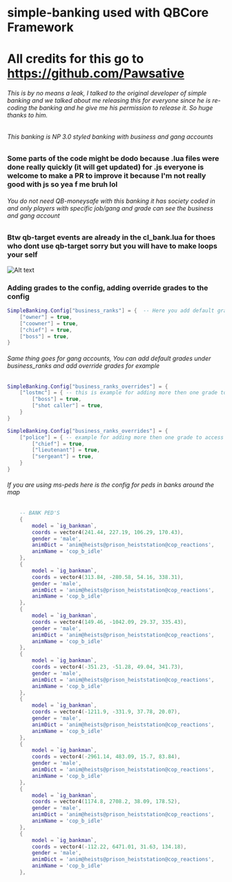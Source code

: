 # simple-banking used with QBCore Framework
# All credits for this go to https://github.com/Pawsative 

###### This is by no means a leak, I talked to the original developer of simple banking and we talked about me releasing this for everyone since he is re-coding the banking and he give me his permission to release it. So huge thanks to him.

###### This banking is NP 3.0 styled banking with business and gang accounts 

### Some parts of the code might be dodo because .lua files were done really quickly (it will get updated) for .js everyone is welcome to make a PR to improve it because I'm not really good with js so yea f me bruh lol

###### You do not need QB-moneysafe with this banking it has society coded in and only players with specific job/gang and grade can see the business and gang account

### Btw qb-target events are already in the cl_bank.lua for thoes who dont use qb-target sorry but you will have to make loops your self
![Alt text](https://i.imgur.com/Eink1Ox.jpg "In-game screenshot")


### Adding grades to the config, adding override grades to the config
```lua
SimpleBanking.Config["business_ranks"] = {  -- Here you add default grades for boss to get access to the account NOTE that grades need to be lower case.
    ["owner"] = true,
    ["coowner"] = true,
    ["chief"] = true,
    ["boss"] = true,
}
```
###### Same thing goes for gang accounts, You can add default grades under business_ranks and add override grades for example
```lua
SimpleBanking.Config["business_ranks_overrides"] = {
    ["lostmc"] = { -- this is example for adding more then one grade to access the account for gangs
        ["boss"] = true,
        ["shot caller"] = true,
    }
}

SimpleBanking.Config["business_ranks_overrides"] = {
    ["police"] = { -- example for adding more then one grade to access the account for job
        ["chief"] = true,
        ["lieutenant"] = true,
        ["sergeant"] = true,
    }
}

```
###### If you are using ms-peds here is the config for peds in banks around the map
```lua
	-- BANK PED'S
	{
		model = `ig_bankman`,
		coords = vector4(241.44, 227.19, 106.29, 170.43),
		gender = 'male', 
		animDict = 'anim@heists@prison_heiststation@cop_reactions',
		animName = 'cop_b_idle'
	},
	{
		model = `ig_bankman`,
		coords = vector4(313.84, -280.58, 54.16, 338.31), 
		gender = 'male', 
		animDict = 'anim@heists@prison_heiststation@cop_reactions',
		animName = 'cop_b_idle'
	},
	{
		model = `ig_bankman`, 
		coords = vector4(149.46, -1042.09, 29.37, 335.43), 
		gender = 'male', 
		animDict = 'anim@heists@prison_heiststation@cop_reactions',
		animName = 'cop_b_idle'
	},
	{
		model = `ig_bankman`, 
		coords = vector4(-351.23, -51.28, 49.04, 341.73), 
		gender = 'male', 
		animDict = 'anim@heists@prison_heiststation@cop_reactions',
		animName = 'cop_b_idle'
	},
	{
		model = `ig_bankman`, 
		coords = vector4(-1211.9, -331.9, 37.78, 20.07), 
		gender = 'male', 
		animDict = 'anim@heists@prison_heiststation@cop_reactions',
		animName = 'cop_b_idle'
	},
	{
		model = `ig_bankman`, 
		coords = vector4(-2961.14, 483.09, 15.7, 83.84), 
		gender = 'male', 
		animDict = 'anim@heists@prison_heiststation@cop_reactions',
		animName = 'cop_b_idle'
	},
	{
		model = `ig_bankman`, 
		coords = vector4(1174.8, 2708.2, 38.09, 178.52), 
		gender = 'male', 
		animDict = 'anim@heists@prison_heiststation@cop_reactions',
		animName = 'cop_b_idle'
	},
	{
		model = `ig_bankman`, 
		coords = vector4(-112.22, 6471.01, 31.63, 134.18), 
		gender = 'male', 
		animDict = 'anim@heists@prison_heiststation@cop_reactions',
		animName = 'cop_b_idle'
	},

```

